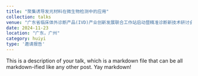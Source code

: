 ```yaml
---
title: "聚集诱导发光材料在微生物检测中的应用"
collection: talks
venue: "广东省临床体外诊断产品(IVD)产业创新发展联合工作站启动暨精准诊断新技术研讨会"
date: 2024-11-23
location: "广东，广州"
category: huiyi
type: '邀请报告'
---
```


This is a description of your talk, which is a markdown file that can be all markdown-ified like any other post. Yay markdown!
